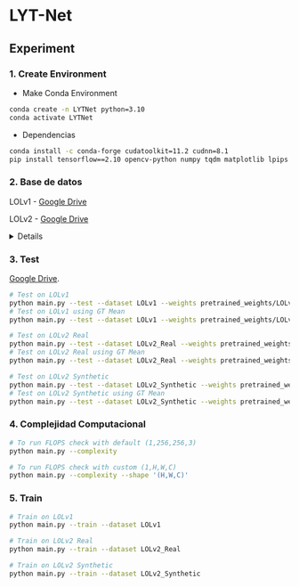 # LYT-Net


## Experiment

### 1. Create Environment
- Make Conda Environment
```bash
conda create -n LYTNet python=3.10
conda activate LYTNet
```
- Dependencias
```bash
conda install -c conda-forge cudatoolkit=11.2 cudnn=8.1
pip install tensorflow==2.10 opencv-python numpy tqdm matplotlib lpips
```

### 2. Base de datos

LOLv1 - [Google Drive](https://drive.google.com/file/d/1vhJg75hIpYvsmryyaxdygAWeHuiY_HWu/view?usp=sharing)

LOLv2 - [Google Drive](https://drive.google.com/file/d/1OMfP6Ks2QKJcru1wS2eP629PgvKqF2Tw/view?usp=sharing)


<details>

  ```
    |--data   
    |    |--LOLv1
    |    |    |--Train
    |    |    |    |--input
    |    |    |    |     ...
    |    |    |    |--target
    |    |    |    |     ...
    |    |    |--Test
    |    |    |    |--input
    |    |    |    |     ...
    |    |    |    |--target
    |    |    |    |     ...
  ```

</details>

### 3. Test
[Google Drive](https://drive.google.com/drive/folders/1LgLUXGy-7fQXVnxyEeyBolkZ5ZX1f_em?usp=sharing). 

```bash
# Test on LOLv1
python main.py --test --dataset LOLv1 --weights pretrained_weights/LOLv1.h5
# Test on LOLv1 using GT Mean
python main.py --test --dataset LOLv1 --weights pretrained_weights/LOLv1.h5 --gtmean

# Test on LOLv2 Real
python main.py --test --dataset LOLv2_Real --weights pretrained_weights/LOLv2_Real.h5
# Test on LOLv2 Real using GT Mean
python main.py --test --dataset LOLv2_Real --weights pretrained_weights/LOLv2_Real.h5 --gtmean

# Test on LOLv2 Synthetic
python main.py --test --dataset LOLv2_Synthetic --weights pretrained_weights/LOLv2_Synthetic.h5
# Test on LOLv2 Synthetic using GT Mean
python main.py --test --dataset LOLv2_Synthetic --weights pretrained_weights/LOLv2_Synthetic.h5 --gtmean
```

### 4. Complejidad Computacional
```bash
# To run FLOPS check with default (1,256,256,3)
python main.py --complexity

# To run FLOPS check with custom (1,H,W,C)
python main.py --complexity --shape '(H,W,C)'
```

### 5. Train

```bash
# Train on LOLv1
python main.py --train --dataset LOLv1

# Train on LOLv2 Real
python main.py --train --dataset LOLv2_Real

# Train on LOLv2 Synthetic
python main.py --train --dataset LOLv2_Synthetic

